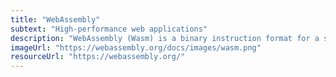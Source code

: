 ```yaml
---
title: "WebAssembly"
subtext: "High-performance web applications"
description: "WebAssembly (Wasm) is a binary instruction format for a stack-based virtual machine. It is designed to be a portable target for the compilation of high-level languages like C, C++, and Rust, enabling deployment on the web for client and server applications."
imageUrl: "https://webassembly.org/docs/images/wasm.png"
resourceUrl: "https://webassembly.org/"
---
```

